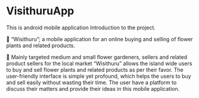 # VisithuruApp
This is android mobile application
Introduction to the project.

	“Wisithuru”; a mobile application for an online buying and selling of flower plants and related products.

	Mainly targeted medium and small flower gardeners, sellers and related product sellers for the local market “Wisithuru” allows the island wide users to buy and sell flower plants
and related products as per their favor. The user-friendly interface is simple yet profound, which helps the users to buy and sell easily without wasting their time. 
The user have a platform to discuss their matters and provide their ideas in this mobile application.
